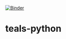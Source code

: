 [![Binder](https://mybinder.org/badge_logo.svg)](https://mybinder.org/v2/gh/Zx991/teals-python/HEAD)
# teals-python
